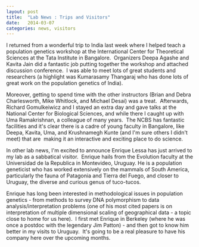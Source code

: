 ```yaml
---
layout: post
title:  "Lab News : Trips and Visitors"
date:   2014-03-07
categories: news, visitors
---
```


I returned from a wonderful trip to India last week where I helped teach a population genetics workshop at the International Center for Theoretical Sciences at the Tata Institute in Bangalore.  Organizers Deepa Agashe and Kavita Jain did a fantastic job putting together the workshop and attached discussion conference.  I was able to meet lots of great students and researchers (a highlight was Kumarasamy Thangaraj who has done lots of great work on the population genetics of India).

Moreover, getting to spend time with the other instructors (Brian and Debra Charlesworth, Mike Whitlock, and Michael Desai) was a treat.  Afterwards, Richard Gomulkeiwicz and I stayed an extra day and gave talks at the National Center for Biological Sciences, and while there I caught up with Uma Ramakrishnan, a colleague of many years.  The NCBS has fantastic facilities and it's clear there is a cadre of young faculty in Bangalore, like Deepa, Kavita, Uma, and Krushnamegh Kunte (and I'm sure others I didn't meet) that are  making it an interactive and exciting place to do science.

In other lab news, I'm excited to announce Enrique Lessa has just arrived to my lab as a sabbatical visitor.  Enrique hails from the Evolution faculty at the Universidad de la Republica in Montevideo, Uruguay. He is a population geneticist who has worked extensively on the mammals of South America, particularly the fauna of Patagonia and Tierra del Fuego, and closer to Uruguay, the diverse and curious genus of tuco-tucos.  

Enrique has long been interested in methodological issues in population genetics - from methods to survey DNA polymorphism to data analysis/interpretation problems (one of his most cited papers is on interpretation of multiple dimensional scaling of geographical data - a topic close to home for us here).  I first met Enrique in Berkeley (where he was once a postdoc with the legendary Jim Patton) - and then got to know him better in my visits to Uruguay.  It's going to be a real pleasure to have his company here over the upcoming months.

